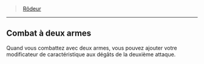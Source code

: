﻿---
!Generic
Id: ranger_hd.md#combat-à-deux-armes
ParentLink: ranger_hd.md#rôdeur
Name: Combat à deux armes
ParentName: Rôdeur
NameLevel: 2
---
> [Rôdeur](hd_ranger.md)

---

## Combat à deux armes

Quand vous combattez avec deux armes, vous pouvez ajouter votre modificateur de caractéristique aux dégâts de la deuxième attaque.

